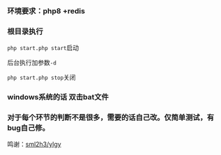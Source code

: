 ### 环境要求：php8 +redis

### 根目录执行

``php start.php start``启动

后台执行加参数``-d``

``php start.php stop``关闭

### windows系统的话 双击bat文件

### 对于每个环节的判断不是很多，需要的话自己改。仅简单测试，有bug自己修。


鸣谢：[sml2h3/ylgy](https://github.com/sml2h3/ylgy)
